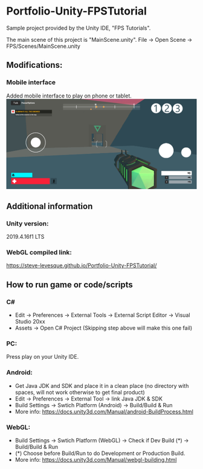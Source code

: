 # Portfolio-Unity-FPSTutorial

Sample project provided by the Unity IDE, "FPS Tutorials".

The main scene of this project is "MainScene.unity". File -> Open Scene -> FPS/Scenes/MainScene.unity

## Modifications:
### Mobile interface
Added mobile interface to play on phone or tablet.
![alt text](https://github.com/steve-levesque/Portfolio-Unity-FPSTutorial/blob/main/Mobile_Screenshot.jpg?raw=true)

## Additional information
### Unity version:
2019.4.16f1 LTS
### WebGL compiled link: 
https://steve-levesque.github.io/Portfolio-Unity-FPSTutorial/

## How to run game or code/scripts
### C#
- Edit -> Preferences -> External Tools -> External Script Editor -> Visual Studio 20xx
- Assets -> Open C# Project (Skipping step above will make this one fail)
### PC:
Press play on your Unity IDE.
### Android:
- Get Java JDK and SDK and place it in a clean place (no directory with spaces, will not work otherwise to get final product)
- Edit -> Preferences -> External Tool -> link Java JDK & SDK
- Build Settings -> Swtich Platform (Android) -> Build/Build & Run
- More info: https://docs.unity3d.com/Manual/android-BuildProcess.html
### WebGL:
- Build Settings -> Swtich Platform (WebGL) -> Check if Dev Build (*) -> Build/Build & Run
- (*) Choose before Build/Run to do Development or Production Build.
- More info: https://docs.unity3d.com/Manual/webgl-building.html
